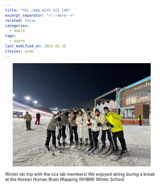 ```yaml
---
title: "Ski camp with CCS lab"
excerpt_separator: "<!--more-->"
related: false
categories:
  - award
tags:
  - award
last_modified_at: 2023-02-25
classes: wide
---
```


<p align="center">
    <img width="90%" src="/images/posts/post_2023_ski.png">
</p>

Winter ski trip with the ccs lab members! We enjoyed skiing during a break at the Korean Human Brain Mapping (KHBM) Winter School.     
